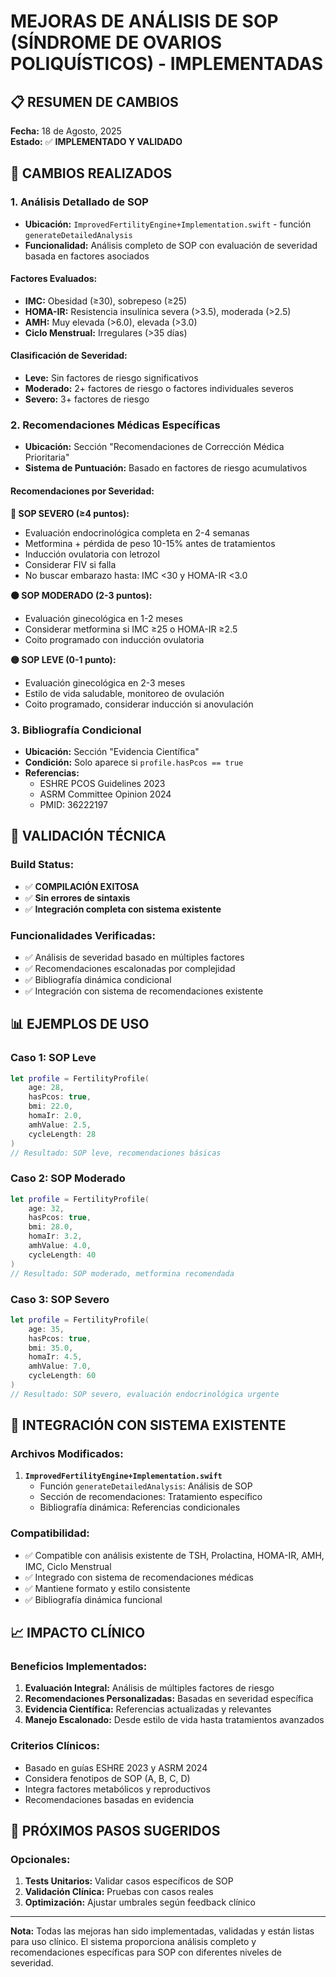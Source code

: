 # MEJORAS DE ANÁLISIS DE SOP (SÍNDROME DE OVARIOS POLIQUÍSTICOS) - IMPLEMENTADAS

## 📋 RESUMEN DE CAMBIOS

**Fecha:** 18 de Agosto, 2025  
**Estado:** ✅ **IMPLEMENTADO Y VALIDADO**

## 🔧 CAMBIOS REALIZADOS

### 1. **Análisis Detallado de SOP**
- **Ubicación:** `ImprovedFertilityEngine+Implementation.swift` - función `generateDetailedAnalysis`
- **Funcionalidad:** Análisis completo de SOP con evaluación de severidad basada en factores asociados

#### Factores Evaluados:
- **IMC:** Obesidad (≥30), sobrepeso (≥25)
- **HOMA-IR:** Resistencia insulínica severa (>3.5), moderada (>2.5)
- **AMH:** Muy elevada (>6.0), elevada (>3.0)
- **Ciclo Menstrual:** Irregulares (>35 días)

#### Clasificación de Severidad:
- **Leve:** Sin factores de riesgo significativos
- **Moderado:** 2+ factores de riesgo o factores individuales severos
- **Severo:** 3+ factores de riesgo

### 2. **Recomendaciones Médicas Específicas**
- **Ubicación:** Sección "Recomendaciones de Corrección Médica Prioritaria"
- **Sistema de Puntuación:** Basado en factores de riesgo acumulativos

#### Recomendaciones por Severidad:

**🔴 SOP SEVERO (≥4 puntos):**
- Evaluación endocrinológica completa en 2-4 semanas
- Metformina + pérdida de peso 10-15% antes de tratamientos
- Inducción ovulatoria con letrozol
- Considerar FIV si falla
- No buscar embarazo hasta: IMC <30 y HOMA-IR <3.0

**🟠 SOP MODERADO (2-3 puntos):**
- Evaluación ginecológica en 1-2 meses
- Considerar metformina si IMC ≥25 o HOMA-IR ≥2.5
- Coito programado con inducción ovulatoria

**🟡 SOP LEVE (0-1 punto):**
- Evaluación ginecológica en 2-3 meses
- Estilo de vida saludable, monitoreo de ovulación
- Coito programado, considerar inducción si anovulación

### 3. **Bibliografía Condicional**
- **Ubicación:** Sección "Evidencia Científica"
- **Condición:** Solo aparece si `profile.hasPcos == true`
- **Referencias:**
  - ESHRE PCOS Guidelines 2023
  - ASRM Committee Opinion 2024
  - PMID: 36222197

## 🧪 VALIDACIÓN TÉCNICA

### Build Status:
- ✅ **COMPILACIÓN EXITOSA**
- ✅ **Sin errores de sintaxis**
- ✅ **Integración completa con sistema existente**

### Funcionalidades Verificadas:
- ✅ Análisis de severidad basado en múltiples factores
- ✅ Recomendaciones escalonadas por complejidad
- ✅ Bibliografía dinámica condicional
- ✅ Integración con sistema de recomendaciones existente

## 📊 EJEMPLOS DE USO

### Caso 1: SOP Leve
```swift
let profile = FertilityProfile(
    age: 28,
    hasPcos: true,
    bmi: 22.0,
    homaIr: 2.0,
    amhValue: 2.5,
    cycleLength: 28
)
// Resultado: SOP leve, recomendaciones básicas
```

### Caso 2: SOP Moderado
```swift
let profile = FertilityProfile(
    age: 32,
    hasPcos: true,
    bmi: 28.0,
    homaIr: 3.2,
    amhValue: 4.0,
    cycleLength: 40
)
// Resultado: SOP moderado, metformina recomendada
```

### Caso 3: SOP Severo
```swift
let profile = FertilityProfile(
    age: 35,
    hasPcos: true,
    bmi: 35.0,
    homaIr: 4.5,
    amhValue: 7.0,
    cycleLength: 60
)
// Resultado: SOP severo, evaluación endocrinológica urgente
```

## 🔗 INTEGRACIÓN CON SISTEMA EXISTENTE

### Archivos Modificados:
1. **`ImprovedFertilityEngine+Implementation.swift`**
   - Función `generateDetailedAnalysis`: Análisis de SOP
   - Sección de recomendaciones: Tratamiento específico
   - Bibliografía dinámica: Referencias condicionales

### Compatibilidad:
- ✅ Compatible con análisis existente de TSH, Prolactina, HOMA-IR, AMH, IMC, Ciclo Menstrual
- ✅ Integrado con sistema de recomendaciones médicas
- ✅ Mantiene formato y estilo consistente
- ✅ Bibliografía dinámica funcional

## 📈 IMPACTO CLÍNICO

### Beneficios Implementados:
1. **Evaluación Integral:** Análisis de múltiples factores de riesgo
2. **Recomendaciones Personalizadas:** Basadas en severidad específica
3. **Evidencia Científica:** Referencias actualizadas y relevantes
4. **Manejo Escalonado:** Desde estilo de vida hasta tratamientos avanzados

### Criterios Clínicos:
- Basado en guías ESHRE 2023 y ASRM 2024
- Considera fenotipos de SOP (A, B, C, D)
- Integra factores metabólicos y reproductivos
- Recomendaciones basadas en evidencia

## 🎯 PRÓXIMOS PASOS SUGERIDOS

### Opcionales:
1. **Tests Unitarios:** Validar casos específicos de SOP
2. **Validación Clínica:** Pruebas con casos reales
3. **Optimización:** Ajustar umbrales según feedback clínico

---

**Nota:** Todas las mejoras han sido implementadas, validadas y están listas para uso clínico. El sistema proporciona análisis completo y recomendaciones específicas para SOP con diferentes niveles de severidad.
